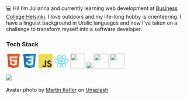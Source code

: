 💻 Hi! I’m Julianna and currently learning web development at [Business College Helsinki](https://en.bc.fi/). I love outdoors and my life-long hobby is orienteering. I have a linguist background in Uralic languages and now I've taken on a challenge to transform myself into a software developer.

### Tech Stack

<a href="https://developer.mozilla.org/en-US/docs/Web/HTML" target="_blank"><img src="https://raw.githubusercontent.com/devicons/devicon/master/icons/html5/html5-original.svg" alt="HTML5 icon" width=40 height=40></a>
<a href="https://developer.mozilla.org/en-US/docs/Web/CSS" target="_blank"><img src="https://raw.githubusercontent.com/devicons/devicon/master/icons/css3/css3-original.svg" alt="CSS3 icon" width=40 height=40></a>
<a href="https://developer.mozilla.org/en-US/docs/Web/javascript" target="_blank"><img src="https://raw.githubusercontent.com/devicons/devicon/master/icons/javascript/javascript-original.svg" alt="JavaScript icon" width=40 height=40></a>
<a href="https://react.dev/" target="_blank"><img src="https://raw.githubusercontent.com/devicons/devicon/1119b9f84c0290e0f0b38982099a2bd027a48bf1/icons/react/react-original.svg" alt="Reactjs icon" width=40 height=40></a>
<a href="https://www.php.net/" target="_blank"><img src="https://cdn.jsdelivr.net/gh/devicons/devicon/icons/php/php-plain.svg" width=40 height=40></a>
<a href="https://symfony.com/" target="_blank"><img src="https://img.shields.io/badge/Symfony-000000?style=for-the-badge&logo=Symfony&logoColor=white"/></a>
<a href="https://www.drupal.org/" target="_blank"><img src="https://cdn.jsdelivr.net/gh/devicons/devicon/icons/drupal/drupal-original-wordmark.svg" width=40 height=40 /></a>
<a href="https://www.mysql.com/" target="_blank"><img src="https://cdn.jsdelivr.net/gh/devicons/devicon/icons/mysql/mysql-original-wordmark.svg" width=40 height=40 /></a>

<img src="https://github-readme-stats.vercel.app/api/top-langs/?username=julilan&theme=react&hide=Dockerfile&layout=compact">

Avatar photo by <a href="https://unsplash.com/@martinkatler?utm_content=creditCopyText&utm_medium=referral&utm_source=unsplash">Martin Katler</a> on <a href="https://unsplash.com/photos/brown-tabby-cat-t1uTkCsw-_o?utm_content=creditCopyText&utm_medium=referral&utm_source=unsplash">Unsplash</a>
